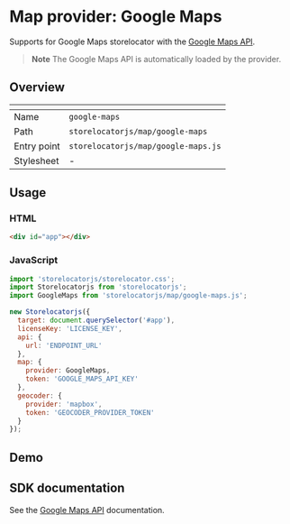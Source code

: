 # Map provider: Google Maps

Supports for Google Maps storelocator with the [Google Maps API](https://developers.google.com/maps/documentation/javascript).

> **Note** The Google Maps API is automatically loaded by the provider.

## Overview

| <!-- -->    | <!-- -->                            |
| ----------- | ----------------------------------- |
| Name        | `google-maps`                       |
| Path        | `storelocatorjs/map/google-maps`    |
| Entry point | `storelocatorjs/map/google-maps.js` |
| Stylesheet  | -                                   |

## Usage

### HTML

```html
<div id="app"></div>
```

### JavaScript

```javascript
import 'storelocatorjs/storelocator.css';
import Storelocatorjs from 'storelocatorjs';
import GoogleMaps from 'storelocatorjs/map/google-maps.js';

new Storelocatorjs({
  target: document.querySelector('#app'),
  licenseKey: 'LICENSE_KEY',
  api: {
    url: 'ENDPOINT_URL'
  },
  map: {
    provider: GoogleMaps,
    token: 'GOOGLE_MAPS_API_KEY'
  },
  geocoder: {
    provider: 'mapbox',
    token: 'GEOCODER_PROVIDER_TOKEN'
  }
});
```

## Demo

<!-- See the [Youtube provider](https://glitch.com/edit/#!/vlitejs-youtube-video?previewSize=50&attributionHidden=false&sidebarCollapsed=false&path=index.html&previewFirst=false) demo. -->

## SDK documentation

See the [Google Maps API](https://developers.google.com/maps/documentation/javascript) documentation.
